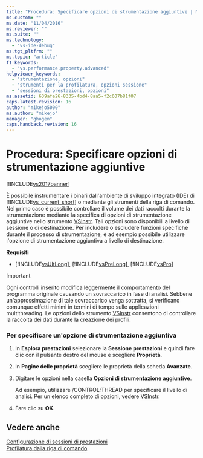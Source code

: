 ```yaml
---
title: "Procedura: Specificare opzioni di strumentazione aggiuntive | Microsoft Docs"
ms.custom: ""
ms.date: "11/04/2016"
ms.reviewer: ""
ms.suite: ""
ms.technology: 
  - "vs-ide-debug"
ms.tgt_pltfrm: ""
ms.topic: "article"
f1_keywords: 
  - "vs.performance.property.advanced"
helpviewer_keywords: 
  - "strumentazione, opzioni"
  - "strumenti per la profilatura, opzioni sessione"
  - "sessioni di prestazioni, opzioni"
ms.assetid: 639afe26-8335-4bd4-8aa5-f2c607b81f07
caps.latest.revision: 16
author: "mikejo5000"
ms.author: "mikejo"
manager: "ghogen"
caps.handback.revision: 16
---
```

# Procedura: Specificare opzioni di strumentazione aggiuntive
[!INCLUDE[vs2017banner](../code-quality/includes/vs2017banner.md)]

È possibile instrumentare i binari dall'ambiente di sviluppo integrato \(IDE\) di [!INCLUDE[vs_current_short](../code-quality/includes/vs_current_short_md.md)] o mediante gli strumenti della riga di comando.  Nel primo caso è possibile controllare il volume dei dati raccolti durante la strumentazione mediante la specifica di opzioni di strumentazione aggiuntive nello strumento [VSInstr](../profiling/vsinstr.md).  Tali opzioni sono disponibili a livello di sessione o di destinazione.  Per includere o escludere funzioni specifiche durante il processo di strumentazione, è ad esempio possibile utilizzare l'opzione di strumentazione aggiuntiva a livello di destinazione.  
  
 **Requisiti**  
  
-   [!INCLUDE[vsUltLong](../code-quality/includes/vsultlong_md.md)], [!INCLUDE[vsPreLong](../code-quality/includes/vsprelong_md.md)], [!INCLUDE[vsPro](../code-quality/includes/vspro_md.md)]  
  
> [!IMPORTANT]
>  Ogni controlli inserito modifica leggermente il comportamento del programma originale  causando un sovraccarico in fase di analisi.  Sebbene un'approssimazione di tale sovraccarico venga sottratta, si verificano comunque effetti minimi in termini di tempo sulle applicazioni multithreading.  Le opzioni dello strumento [VSInstr](../profiling/vsinstr.md) consentono di controllare la raccolta dei dati durante la creazione dei profili.  
  
### Per specificare un'opzione di strumentazione aggiuntiva  
  
1.  In **Esplora prestazioni** selezionare la **Sessione prestazioni** e quindi fare clic con il pulsante destro del mouse e scegliere **Proprietà**.  
  
2.  In **Pagine delle proprietà** scegliere le proprietà della scheda **Avanzate**.  
  
3.  Digitare le opzioni nella casella **Opzioni di strumentazione aggiuntive**.  
  
     Ad esempio, utilizzare \/CONTROL:THREAD per specificare il livello di analisi.  Per un elenco completo di opzioni, vedere [VSInstr](../profiling/vsinstr.md).  
  
4.  Fare clic su **OK**.  
  
## Vedere anche  
 [Configurazione di sessioni di prestazioni](../profiling/configuring-performance-sessions.md)   
 [Profilatura dalla riga di comando](../profiling/using-the-profiling-tools-from-the-command-line.md)